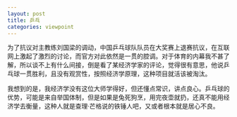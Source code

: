 ```yaml
---
layout: post
title: 乒乓
categories: viewpoint
---
```


为了抗议对主教练刘国梁的调动，中国乒乓球队队员在大奖赛上退赛抗议，在互联网上激起了激烈的讨论，而官方对此依然是一贯的腔调。对于体育的内幕我不甚了解，所以谈不上有什么间接，倒是看了某经济学家的评论，觉得很有意思，他说乒乓球一贯胜利，且没有观赏性，按照经济学原理，这种项目就活该被淘汰。

我想到的是，我经济学没有这位大师学得好，但还懂点常识，讲点良心。乒乓球的优势，可能是来自举国体制，但是如果是兔死狗烹，用完夜壶就扔，还真不能用经济学去衡量，这种人就是查理·芒格说的铁锤人吧，又或者根本就是居心不良。